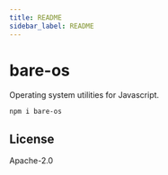 ```yaml
---
title: README
sidebar_label: README
---
```

# bare-os

Operating system utilities for Javascript.

```
npm i bare-os
```

## License

Apache-2.0

